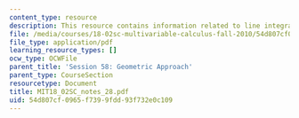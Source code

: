 ```yaml
---
content_type: resource
description: This resource contains information related to line integrals.
file: /media/courses/18-02sc-multivariable-calculus-fall-2010/54d807cf0965f7399fdd93f732e0c109_MIT18_02SC_notes_28.pdf
file_type: application/pdf
learning_resource_types: []
ocw_type: OCWFile
parent_title: 'Session 58: Geometric Approach'
parent_type: CourseSection
resourcetype: Document
title: MIT18_02SC_notes_28.pdf
uid: 54d807cf-0965-f739-9fdd-93f732e0c109
---
```

